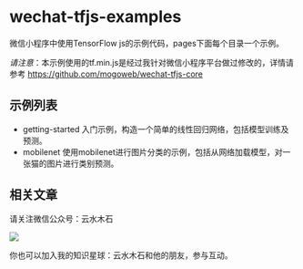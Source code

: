 # wechat-tfjs-examples

微信小程序中使用TensorFlow js的示例代码，pages下面每个目录一个示例。

*请注意*：本示例使用的tf.min.js是经过我针对微信小程序平台做过修改的，详情请参考 https://github.com/mogoweb/wechat-tfjs-core

## 示例列表

* getting-started
  入门示例，构造一个简单的线性回归网络，包括模型训练及预测。
* mobilenet
  使用mobilenet进行图片分类的示例，包括从网络加载模型，对一张猫的图片进行类别预测。

## 相关文章

请关注微信公众号：云水木石

![](https://user-gold-cdn.xitu.io/2019/6/9/16b3a5b4bc2d6145?imageView2/0/w/1280/h/960/format/webp/ignore-error/1)

你也可以加入我的知识星球：云水木石和他的朋友，参与互动。

